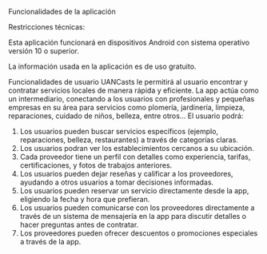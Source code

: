 Funcionalidades de la aplicación

Restricciones técnicas:

Esta aplicación funcionará en dispositivos Android con sistema operativo versión 10 o superior.


La información usada en la aplicación es de uso gratuito.



Funcionalidades de usuario
UANCasts le permitirá al usuario encontrar y contratar servicios locales de manera rápida y eficiente. 
La app actúa como un intermediario, conectando a los usuarios con profesionales y pequeñas empresas en 
su área para servicios como plomería, jardinería, limpieza, reparaciones, cuidado de niños, belleza, entre otros... El usuario podrá:
1. Los usuarios pueden buscar servicios específicos (ejemplo, reparaciones, belleza, restaurantes) a través de categorías claras.
2. Los usuarios podran ver los establecimientos cercanos a su ubicación.
3. Cada proveedor tiene un perfil con detalles como experiencia, tarifas, certificaciones, y fotos de trabajos anteriores.
4. Los usuarios pueden dejar reseñas y calificar a los proveedores, ayudando a otros usuarios a tomar decisiones informadas.
5. Los usuarios pueden reservar un servicio directamente desde la app, eligiendo la fecha y hora que prefieran.
6. Los usuarios pueden comunicarse con los proveedores directamente a través de un sistema de mensajería en la app para discutir detalles o hacer preguntas antes de contratar.
7. Los proveedores pueden ofrecer descuentos o promociones especiales a través de la app.
